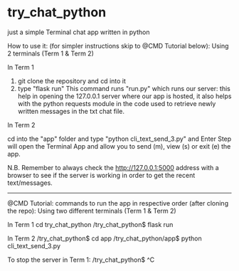 # try_chat_python
just a simple Terminal chat app written in python

How to use it: (for simpler instructions skip to @CMD Tutorial below):
Using 2 terminals (Term 1 & Term 2)

In Term 1
1. git clone the repository and cd into it
2. type "flask run"
This command runs "run.py" which runs our server: 
this help in opening the 127.0.0.1 server where our app is hosted, it also helps with the python requests module in the code used to retrieve newly written messages in the txt chat file.

In Term 2

cd into the "app" folder and type "python cli_text_send_3.py" and Enter
Step will open the Terminal App and allow you to send (m), view (s) or exit (e) the app.

N.B. Remember to always check the http://127.0.0.1:5000 address with a browser to see if the server is working in order to get the recent text/messages.

____________________________________________________________________________________________
@CMD Tutorial:
commands to run the app in respective order (after cloning the repo):
Using two different terminals (Term 1 & Term 2)

In Term 1
cd try_chat_python
/try_chat_python$ flask run

In Term 2
/try_chat_python$ cd app
/try_chat_python/app$ python cli_text_send_3.py


To stop the server in Term 1:
/try_chat_python$ ^C
